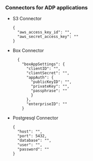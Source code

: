 ### Connectors for ADP applications

- S3 Connector
  ```
  {
    "aws_access_key_id": "",
    "aws_secret_access_key": ""
  }

- Box Connector
  ```
    {
      "boxAppSettings": {
        "clientID": "",
        "clientSecret": "",
        "appAuth": {
          "publicKeyID": "",
          "privateKey": "",
          "passphrase": ""
          }
        },
        "enterpriseID": ""
      }

- Postgresql Connector
  ```
  {
    "host": "",
    "port": 5432,
    "database": "",
    "user": "",
    "password": ""
  }
